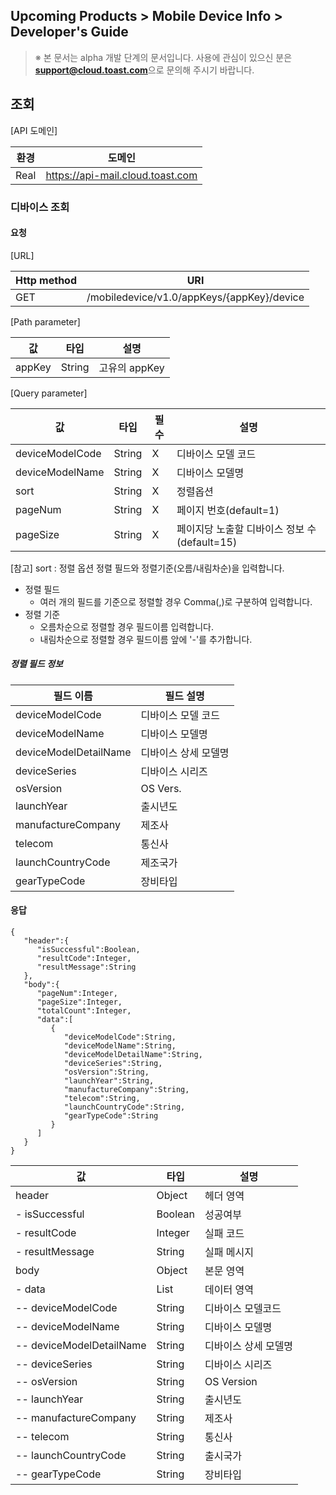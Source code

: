 ## Upcoming Products > Mobile Device Info > Developer's Guide

> ※ 본 문서는 alpha 개발 단계의 문서입니다.
> 사용에 관심이 있으신 분은 **support@cloud.toast.com**으로 문의해 주시기 바랍니다.

## 조회 

[API 도메인]

|환경|	도메인|
|---|---|
|Real|	https://api-mail.cloud.toast.com|

### 디바이스 조회 

#### 요청

[URL]

|Http method|	URI|
|---|---|
|GET|	/mobiledevice/v1.0/appKeys/{appKey}/device|

[Path parameter]

|값|	타입|	설명|
|---|---|---|
|appKey|	String|	고유의 appKey|

[Query parameter]

|값|	타입|	필수|	설명|
|---|---|---|---|
|deviceModelCode|	String|	X|	디바이스 모델 코드|
|deviceModelName|	String|	X|	디바이스 모델명|
|sort|	String|	X|	정렬옵션|
|pageNum|	String|	X|	페이지 번호(default=1)|
|pageSize|	String|	X|	페이지당 노출할 디바이스 정보 수(default=15)|

[참고] sort : 정렬 옵션
정렬 필드와 정렬기준(오름/내림차순)을 입력합니다.  
 - 정렬 필드 
    - 여러 개의 필드를 기준으로 정렬할 경우 Comma(,)로 구분하여 입력합니다.  
 - 정렬 기준 
    - 오름차순으로 정렬할 경우 필드이름 입력합니다.
    - 내림차순으로 정렬할 경우 필드이름 앞에 '-'를 추가합니다.


##### 정렬 필드 정보 

|필드 이름|필드 설명|
|---|---|
|deviceModelCode|디바이스 모델 코드|
|deviceModelName|디바이스 모델명|
|deviceModelDetailName|디바이스 상세 모델명|
|deviceSeries|디바이스 시리즈|
|osVersion|OS Vers.|
|launchYear| 출시년도|
|manufactureCompany|제조사|
|telecom|통신사|
|launchCountryCode|제조국가|
|gearTypeCode|장비타입|

#### 응답

```
{  
   "header":{  
      "isSuccessful":Boolean,
      "resultCode":Integer,
      "resultMessage":String 
   },
   "body":{  
      "pageNum":Integer,
      "pageSize":Integer,
      "totalCount":Integer,
      "data":[  
         {  
            "deviceModelCode":String,
            "deviceModelName":String,
            "deviceModelDetailName":String,
            "deviceSeries":String,
            "osVersion":String,
            "launchYear":String,
            "manufactureCompany":String,
            "telecom":String,
            "launchCountryCode":String,
            "gearTypeCode":String
         }
      ]
   }
}
```

|값|	타입|	설명|
|---|---|---|
|header|	Object|	헤더 영역|
|- isSuccessful|	Boolean|	성공여부|
|- resultCode|	Integer|	실패 코드|
|- resultMessage|	String|	실패 메시지|
|body|	Object|	본문 영역|
|- data|	List |	데이터 영역|
|-- deviceModelCode|	String|	디바이스 모델코드 |
|-- deviceModelName|	String|	디바이스 모델명 |
|-- deviceModelDetailName|  String| 디바이스 상세 모델명 |
|-- deviceSeries|  String| 디바이스 시리즈 |
|-- osVersion| String| OS Version|
|-- launchYear|  String| 출시년도 |
|-- manufactureCompany| String| 제조사 |
|-- telecom|  String| 통신사 |
|-- launchCountryCode| String| 출시국가|
|-- gearTypeCode|  String| 장비타입 |

